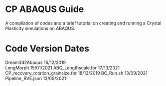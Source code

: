 # CP ABAQUS Guide
A compilation of codes and a brief tutorial on creating and running a Crystal Plasticity simulations on ABAQUS.

# Code Version Dates
Dream3d2Abaqus                       16/12/2019 <br/>
LengMorph                            15/01/2021
ABQ_Lengthscale.for                  17/13/2021
CP_recovery_rotation_grainsize.for   18/12/2019
BC_Run.sh                            13/09/2021
Pipeline_RVE.json                    13/09/2021
